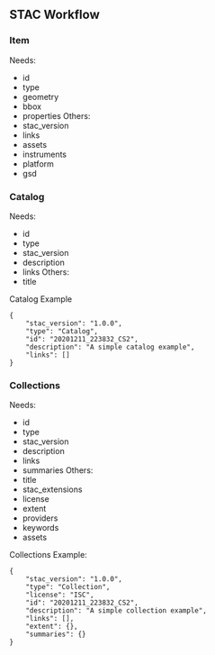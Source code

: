 ## STAC Workflow
### Item
Needs:
- id
- type
- geometry
- bbox
- properties
Others:
- stac_version
- links
- assets
- instruments
- platform
- gsd
### Catalog
Needs:
- id
- type
- stac_version
- description
- links
Others:
- title

Catalog Example
```
{
    "stac_version": "1.0.0",
    "type": "Catalog",
    "id": "20201211_223832_CS2",
    "description": "A simple catalog example",
    "links": []
}
```

### Collections
Needs:
- id
- type
- stac_version
- description
- links
- summaries
Others:
- title 
- stac_extensions
- license
- extent
- providers
- keywords
- assets

Collections Example:
```
{
    "stac_version": "1.0.0",
    "type": "Collection",
    "license": "ISC",
    "id": "20201211_223832_CS2",
    "description": "A simple collection example",
    "links": [],
    "extent": {},
    "summaries": {}
}
```


